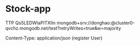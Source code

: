 # Stock-app
TTP
Qs5LEDWIaPITXIIn
mongodb+srv://donghao:<password>@cluster0-qvchz.mongodb.net/test?retryWrites=true&w=majority


Content-Type: application/json (register User)